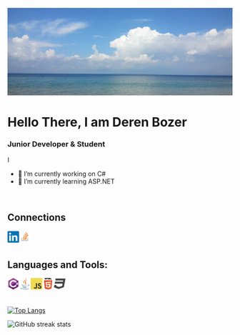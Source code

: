 
![Junior Developer](https://raw.githubusercontent.com/DerenB/DerenB/main/Banner_Picture.jpg)

# Hello There, I am Deren Bozer
### Junior Developer & Student

I 

- 🔭 I’m currently working on C# 
- 🌱 I’m currently learning ASP.NET 
<br>

## Connections
<a href="https://www.linkedin.com/in/deren-bozer/" target="_blank"><img align="left" alt="LinkedIn" width="26px" height="26px" src="https://raw.githubusercontent.com/DerenB/DerenB/main/Icons/linkedin.png" /></a>
<a href="https://stackoverflow.com/users/11200351/deren-bozer" target="_blank"><img align="left" alt="StackOverFlow" width="26px" height="26px" src="https://raw.githubusercontent.com/DerenB/DerenB/main/Icons/stack.png" /></a>
<br>
<br>

## Languages and Tools: 
<img align="left" alt="C#" width="26px" height="26px" src="https://raw.githubusercontent.com/DerenB/DerenB/main/Icons/csharp.png" />
<img align="left" alt="C#" width="26px" height="26px" src="https://raw.githubusercontent.com/DerenB/DerenB/main/Icons/java.png" />
<img align="left" alt="C#" width="26px" height="26px" src="https://raw.githubusercontent.com/DerenB/DerenB/main/Icons/javascript.png" />
<img align="left" alt="C#" width="26px" height="26px" src="https://raw.githubusercontent.com/DerenB/DerenB/main/Icons/html.png" />
<img align="left" alt="C#" width="26px" height="26px" src="https://raw.githubusercontent.com/DerenB/DerenB/main/Icons/css.png" />
<br>
<br>

##

[![Top Langs](https://github-readme-stats.vercel.app/api/top-langs/?username=DerenB)](https://github.com/anuraghazra/github-readme-stats)

![GitHub streak stats](https://github-readme-streak-stats.herokuapp.com/?user=DerenB)  

